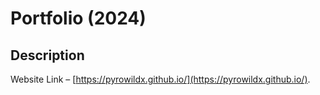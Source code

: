 # Portfolio (2024)

## Description

Website Link &ndash; [https://pyrowildx.github.io/](https://pyrowildx.github.io/).
